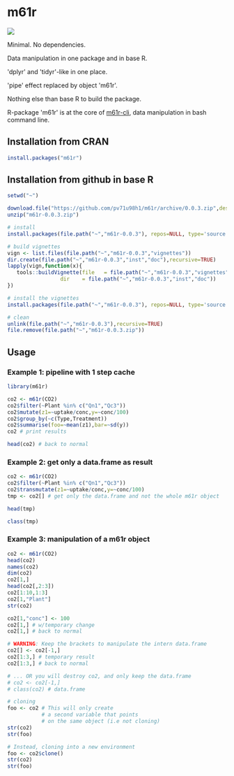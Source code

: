 # m61r

![](http://cranlogs.r-pkg.org/badges/last-month/m61r)

Minimal. No dependencies.

Data manipulation in one package and in base R.

'dplyr' and 'tidyr'-like in one place.

'pipe' effect replaced by object 'm61r'.

Nothing else than base R to build the package.

R-package 'm61r' is at the core of [m61r-cli](https://github.com/pv71u98h1/m61r-cli), data manipulation in bash command line.

## Installation from CRAN

```R
install.packages("m61r")
```

## Installation from github in base R

```R
setwd("~")

download.file("https://github.com/pv71u98h1/m61r/archive/0.0.3.zip",destfile="m61r-0.0.3.zip")
unzip("m61r-0.0.3.zip")

# install
install.packages(file.path("~","m61r-0.0.3"), repos=NULL, type='source')

# build vignettes
vign <- list.files(file.path("~","m61r-0.0.3","vignettes"))
dir.create(file.path("~","m61r-0.0.3","inst","doc"),recursive=TRUE)
lapply(vign,function(x){
   tools::buildVignette(file   = file.path("~","m61r-0.0.3","vignettes",x),
                 dir    = file.path("~","m61r-0.0.3","inst","doc"))
})

# install the vignettes
install.packages(file.path("~","m61r-0.0.3"), repos=NULL, type='source')

# clean
unlink(file.path("~","m61r-0.0.3"),recursive=TRUE)
file.remove(file.path("~","m61r-0.0.3.zip"))
```

## Usage

### Example 1: pipeline with 1 step cache
```R
library(m61r)

co2 <- m61r(CO2)
co2$filter(~Plant %in% c("Qn1","Qc3"))
co2$mutate(z1=~uptake/conc,y=~conc/100)
co2$group_by(~c(Type,Treatment))
co2$summarise(foo=~mean(z1),bar=~sd(y))
co2 # print results

head(co2) # back to normal
```

### Example 2: get only a data.frame as result
```R
co2 <- m61r(CO2)
co2$filter(~Plant %in% c("Qn1","Qc3"))
co2$transmutate(z1=~uptake/conc,y=~conc/100)
tmp <- co2[] # get only the data.frame and not the whole m61r object

head(tmp)

class(tmp)
```

### Example 3: manipulation of a m61r object
```R
co2 <- m61r(CO2)
head(co2)
names(co2)
dim(co2)
co2[1,]
head(co2[,2:3])
co2[1:10,1:3]
co2[1,"Plant"]
str(co2)

co2[1,"conc"] <- 100
co2[1,] # w/temporary change
co2[1,] # back to normal

# WARNING: Keep the brackets to manipulate the intern data.frame
co2[] <- co2[-1,]
co2[1:3,] # temporary result
co2[1:3,] # back to normal

# ... OR you will destroy co2, and only keep the data.frame
# co2 <- co2[-1,]
# class(co2) # data.frame

# cloning
foo <- co2 # This will only create
           # a second variable that points
           # on the same object (i.e not cloning)
str(co2)
str(foo)

# Instead, cloning into a new environment
foo <- co2$clone()
str(co2)
str(foo)

```

